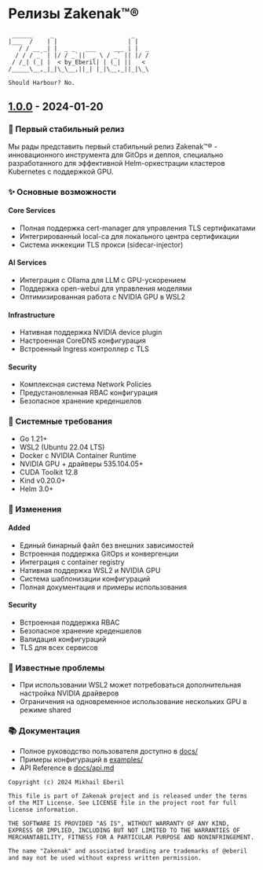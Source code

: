 # Релизы Ƶakenak™®
```ascii
 ______     _                      _    
|___  /    | |                    | |   
   / / __ _| |  _ _   ___     ___ | |  _
  / / / _` | |/ / _`||  _ \ / _` || |/ /
 / /_| (_| |  < by_Eberil| | (_| ||   < 
/_____\__,_|_|\_\__,||_| |_|\__,_||_|\_\

Should Harbour?	No.
```
## [1.0.0] - 2024-01-20

### 🎉 Первый стабильный релиз

Мы рады представить первый стабильный релиз Ƶakenak™® - инновационного инструмента для GitOps и деплоя, специально разработанного для эффективной Helm-оркестрации кластеров Kubernetes с поддержкой GPU.

### ✨ Основные возможности

#### Core Services
- Полная поддержка cert-manager для управления TLS сертификатами
- Интегрированный local-ca для локального центра сертификации
- Система инжекции TLS прокси (sidecar-injector)

#### AI Services
- Интеграция с Ollama для LLM с GPU-ускорением
- Поддержка open-webui для управления моделями
- Оптимизированная работа с NVIDIA GPU в WSL2

#### Infrastructure
- Нативная поддержка NVIDIA device plugin
- Настроенная CoreDNS конфигурация
- Встроенный Ingress контроллер с TLS

#### Security
- Комплексная система Network Policies
- Предустановленная RBAC конфигурация
- Безопасное хранение креденшелов

### 🔧 Системные требования
- Go 1.21+
- WSL2 (Ubuntu 22.04 LTS)
- Docker с NVIDIA Container Runtime
- NVIDIA GPU + драйверы 535.104.05+
- CUDA Toolkit 12.8
- Kind v0.20.0+
- Helm 3.0+

### 📝 Изменения

#### Added
- Единый бинарный файл без внешних зависимостей
- Встроенная поддержка GitOps и конвергенции
- Интеграция с container registry
- Нативная поддержка WSL2 и NVIDIA GPU
- Система шаблонизации конфигураций
- Полная документация и примеры использования

#### Security
- Встроенная поддержка RBAC
- Безопасное хранение креденшелов
- Валидация конфигураций
- TLS для всех сервисов

### 🐛 Известные проблемы
- При использовании WSL2 может потребоваться дополнительная настройка NVIDIA драйверов
- Ограничения на одновременное использование нескольких GPU в режиме shared

### 📚 Документация
- Полное руководство пользователя доступно в [docs/](docs/)
- Примеры конфигураций в [examples/](examples/)
- API Reference в [docs/api.md](docs/api.md)

[1.0.0]: https://github.com/i8megabit/zakenak/releases/tag/v1.0.0

```plain text
Copyright (c) 2024 Mikhail Eberil

This file is part of Zakenak project and is released under the terms of the MIT License. See LICENSE file in the project root for full license information.

THE SOFTWARE IS PROVIDED "AS IS", WITHOUT WARRANTY OF ANY KIND, EXPRESS OR IMPLIED, INCLUDING BUT NOT LIMITED TO THE WARRANTIES OF MERCHANTABILITY, FITNESS FOR A PARTICULAR PURPOSE AND NONINFRINGEMENT.

The name "Zakenak" and associated branding are trademarks of @eberil and may not be used without express written permission.
```